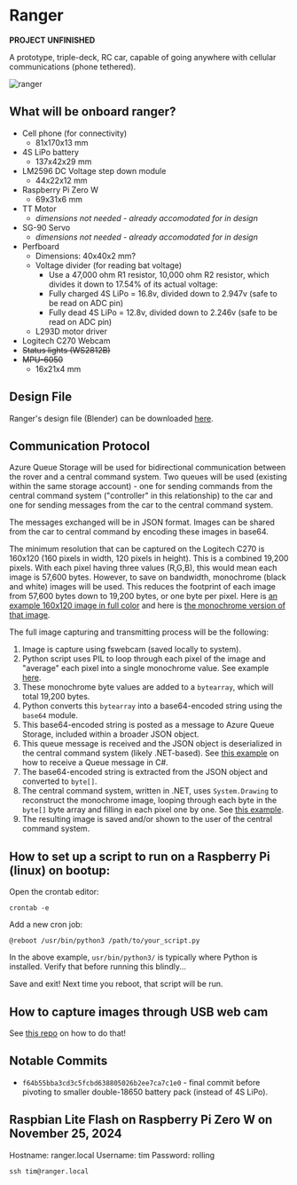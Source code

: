 # Ranger 
**PROJECT UNFINISHED**

A prototype, triple-deck, RC car, capable of going anywhere with cellular communications (phone tethered).

![ranger](https://i.imgur.com/isdL1Wh.png)

## What will be onboard ranger?
- Cell phone (for connectivity)
    - 81x170x13 mm
- 4S LiPo battery
    - 137x42x29 mm
- LM2596 DC Voltage step down module
    - 44x22x12 mm
- Raspberry Pi Zero W
    - 69x31x6 mm
- TT Motor
    - *dimensions not needed - already accomodated for in design*
- SG-90 Servo
    - *dimensions not needed - already accomodated for in design*
- Perfboard
    - Dimensions: 40x40x2 mm?
    - Voltage divider (for reading bat voltage)
        - Use a 47,000 ohm R1 resistor, 10,000 ohm R2 resistor, which divides it down to 17.54% of its actual voltage:
        - Fully charged 4S LiPo = 16.8v, divided down to 2.947v (safe to be read on ADC pin)
        - Fully dead 4S LiPo = 12.8v, divided down to 2.246v (safe to be read on ADC pin)
    - L293D motor driver
- Logitech C270 Webcam
- ~~Status lights (WS2812B)~~
- ~~MPU-6050~~
    - 16x21x4 mm

## Design File
Ranger's design file (Blender) can be downloaded [here](https://github.com/TimHanewich/ranger/releases/download/1/ranger7.blend).

## Communication Protocol
Azure Queue Storage will be used for bidirectional communication between the rover and a central command system. Two queues will be used (existing within the same storage account) - one for sending commands from the central command system ("controller" in this relationship) to the car and one for sending messages from the car to the central command system.

The messages exchanged will be in JSON format. Images can be shared from the car to central command by encoding these images in base64.

The minimum resolution that can be captured on the Logitech C270 is 160x120 (160 pixels in width, 120 pixels in height). This is a combined 19,200 pixels. With each pixel having three values (R,G,B), this would mean each image is 57,600 bytes. However, to save on bandwidth, monochrome (black and white) images will be used. This reduces the footprint of each image from 57,600 bytes down to 19,200 bytes, or one byte per pixel. Here is [an example 160x120 image in full color](https://i.imgur.com/pwf6wCL.jpeg) and here is [the monochrome version of that image](https://i.imgur.com/kpKrpUn.png).

The full image capturing and transmitting process will be the following:
1. Image is capture using fswebcam (saved locally to system).
2. Python script uses PIL to loop through each pixel of the image and "average" each pixel into a single monochrome value. See example [here](https://i.imgur.com/dd0vRru.png).
3. These monochrome byte values are added to a `bytearray`, which will total 19,200 bytes.
4. Python converts this `bytearray` into a base64-encoded string using the `base64` module. 
5. This base64-encoded string is posted as a message to Azure Queue Storage, included within a broader JSON object.
6. This queue message is received and the JSON object is deserialized in the central command system (likely .NET-based). See [this example](https://i.imgur.com/3s78G7d.png) on how to receive a Queue message in C#.
7. The base64-encoded string is extracted from the JSON object and converted to `byte[]`.
7. The central command system, written in .NET, uses `System.Drawing` to reconstruct the monochrome image, looping through each byte in the `byte[]` byte array and filling in each pixel one by one. See [this example](https://i.imgur.com/DMnJx8f.png).
8. The resulting image is saved and/or shown to the user of the central command system.

## How to set up a script to run on a Raspberry Pi (linux) on bootup:
Open the crontab editor:
```
crontab -e
```

Add a new cron job:
```
@reboot /usr/bin/python3 /path/to/your_script.py
```

In the above example, `usr/bin/python3/` is typically where Python is installed. Verify that before running this blindly...

Save and exit! Next time you reboot, that script will be run.

## How to capture images through USB web cam
See [this repo](https://github.com/TimHanewich/Raspberry-Pi-Capturing-Images) on how to do that!

## Notable Commits
- `f64b55bba3cd3c5fcbd638805026b2ee7ca7c1e0` - final commit before pivoting to smaller double-18650 battery pack (instead of 4S LiPo).

## Raspbian Lite Flash on Raspberry Pi Zero W on November 25, 2024
Hostname: ranger.local
Username: tim
Password: rolling

```
ssh tim@ranger.local
```